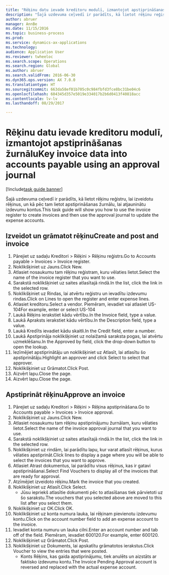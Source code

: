 ```yaml
--- 
title: "Rēķinu datu ievade kreditoru modulī, izmantojot apstiprināšanas žurnālu"
description: "Šajā uzdevuma ceļvedī ir parādīts, kā lietot rēķinu reģistru, lai izveidotu rēķinus, un kā pēc tam lietot apstiprināšanas žurnālu, lai atjauninātu izdevumu kontus."
author: abruer
manager: AnnBe
ms.date: 11/15/2016
ms.topic: business-process
ms.prod: 
ms.service: dynamics-ax-applications
ms.technology: 
audience: Application User
ms.reviewer: twheeloc
ms.search.scope: Operations
ms.search.region: Global
ms.author: abruer
ms.search.validFrom: 2016-06-30
ms.dyn365.ops.version: AX 7.0.0
ms.translationtype: HT
ms.sourcegitcommit: 663da58ef01b705c0c984fbfd3fce8bc31be04c6
ms.openlocfilehash: 604345d357e5019e334017b2b6d0413f40818acc
ms.contentlocale: lv-lv
ms.lasthandoff: 08/29/2017

---
```

# <a name="key-invoice-data-into-accounts-payable-using-an-approval-journal"></a><span data-ttu-id="75403-103">Rēķinu datu ievade kreditoru modulī, izmantojot apstiprināšanas žurnālu</span><span class="sxs-lookup"><span data-stu-id="75403-103">Key invoice data into accounts payable using an approval journal</span></span>

[!include[task guide banner](../../includes/task-guide-banner.md)]

<span data-ttu-id="75403-104">Šajā uzdevuma ceļvedī ir parādīts, kā lietot rēķinu reģistru, lai izveidotu rēķinus, un kā pēc tam lietot apstiprināšanas žurnālu, lai atjauninātu izdevumu kontus.</span><span class="sxs-lookup"><span data-stu-id="75403-104">This task guide will show you how to use the invoice register to create invoices and then use the approval journal to update the expense accounts.</span></span>


## <a name="create-and-post-and-invoice"></a><span data-ttu-id="75403-105">Izveidot un grāmatot rēķinu</span><span class="sxs-lookup"><span data-stu-id="75403-105">Create and post and invoice</span></span>
1. <span data-ttu-id="75403-106">Pārejiet uz sadaļu Kreditori > Rēķini > Rēķinu reģistrs.</span><span class="sxs-lookup"><span data-stu-id="75403-106">Go to Accounts payable > Invoices > Invoice register.</span></span>
2. <span data-ttu-id="75403-107">Noklikšķiniet uz Jauns.</span><span class="sxs-lookup"><span data-stu-id="75403-107">Click New.</span></span>
3. <span data-ttu-id="75403-108">Atlasiet nosaukumu tam rēķinu reģistram, kuru vēlaties lietot.</span><span class="sxs-lookup"><span data-stu-id="75403-108">Select the name of the invoice register that you want to use.</span></span>
4. <span data-ttu-id="75403-109">Sarakstā noklikšķiniet uz saites atlasītajā rindā.</span><span class="sxs-lookup"><span data-stu-id="75403-109">In the list, click the link in the selected row.</span></span>
5. <span data-ttu-id="75403-110">Noklikšķiniet uz Rindas, lai atvērtu reģistru un ievadītu izdevumu rindas.</span><span class="sxs-lookup"><span data-stu-id="75403-110">Click on Lines to open the register and enter expense lines.</span></span>
6. <span data-ttu-id="75403-111">Atlasiet kreditoru.</span><span class="sxs-lookup"><span data-stu-id="75403-111">Select a vendor.</span></span> <span data-ttu-id="75403-112">Piemēram, ievadiet vai atlasiet US-104</span><span class="sxs-lookup"><span data-stu-id="75403-112">For example, enter or select US-104</span></span>
7. <span data-ttu-id="75403-113">Laukā Rēķins ierakstiet kādu vērtību.</span><span class="sxs-lookup"><span data-stu-id="75403-113">In the Invoice field, type a value.</span></span>
8. <span data-ttu-id="75403-114">Laukā Apraksts ierakstiet kādu vērtību.</span><span class="sxs-lookup"><span data-stu-id="75403-114">In the Description field, type a value.</span></span>
9. <span data-ttu-id="75403-115">Laukā Kredīts ievadiet kādu skaitli.</span><span class="sxs-lookup"><span data-stu-id="75403-115">In the Credit field, enter a number.</span></span>
10. <span data-ttu-id="75403-116">Laukā Apstiprināja noklikšķiniet uz nolaižamā saraksta pogas, lai atvērtu uzmeklēšanu.</span><span class="sxs-lookup"><span data-stu-id="75403-116">In the Approved by field, click the drop-down button to open the lookup.</span></span>
11. <span data-ttu-id="75403-117">Iezīmējiet apstiprinātāju un noklikšķiniet uz Atlasīt, lai atlasītu šo apstiprinātāju.</span><span class="sxs-lookup"><span data-stu-id="75403-117">Highlight an approver and click Select to select that approver.</span></span>
12. <span data-ttu-id="75403-118">Noklikšķiniet uz Grāmatot.</span><span class="sxs-lookup"><span data-stu-id="75403-118">Click Post.</span></span>
13. <span data-ttu-id="75403-119">Aizvērt lapu.</span><span class="sxs-lookup"><span data-stu-id="75403-119">Close the page.</span></span>
14. <span data-ttu-id="75403-120">Aizvērt lapu.</span><span class="sxs-lookup"><span data-stu-id="75403-120">Close the page.</span></span>

## <a name="approve-an-invoice"></a><span data-ttu-id="75403-121">Apstiprināt rēķinu</span><span class="sxs-lookup"><span data-stu-id="75403-121">Approve an invoice</span></span>
1. <span data-ttu-id="75403-122">Pārejiet uz sadaļu Kreditori > Rēķini > Rēķina apstiprināšana.</span><span class="sxs-lookup"><span data-stu-id="75403-122">Go to Accounts payable > Invoices > Invoice approval.</span></span>
2. <span data-ttu-id="75403-123">Noklikšķiniet uz Jauns.</span><span class="sxs-lookup"><span data-stu-id="75403-123">Click New.</span></span>
3. <span data-ttu-id="75403-124">Atlasiet nosaukumu tam rēķinu apstiprinājumu žurnālam, kuru vēlaties lietot.</span><span class="sxs-lookup"><span data-stu-id="75403-124">Select the name of the invoice approval journal that you want to use.</span></span>
4. <span data-ttu-id="75403-125">Sarakstā noklikšķiniet uz saites atlasītajā rindā.</span><span class="sxs-lookup"><span data-stu-id="75403-125">In the list, click the link in the selected row.</span></span>
5. <span data-ttu-id="75403-126">Noklikšķiniet uz rindām, lai parādītu lapu, kur varat atlasīt rēķinus, kurus vēlaties apstiprināt.</span><span class="sxs-lookup"><span data-stu-id="75403-126">Click lines to display a page where you will be able to select the invoices that you want to approve.</span></span>
6. <span data-ttu-id="75403-127">Atlasiet Atrast dokumentus, lai parādītu visus rēķinus, kas ir gatavi apstiprināšanai.</span><span class="sxs-lookup"><span data-stu-id="75403-127">Select Find Vouchers to display all of the invoices that are ready for approval.</span></span>
7. <span data-ttu-id="75403-128">Atzīmējiet izveidoto rēķinu.</span><span class="sxs-lookup"><span data-stu-id="75403-128">Mark the invoice that you created.</span></span>
8. <span data-ttu-id="75403-129">Noklikšķiniet uz Atlasīt.</span><span class="sxs-lookup"><span data-stu-id="75403-129">Click Select.</span></span>
    * <span data-ttu-id="75403-130">Jūsu iepriekš atlasītie dokumenti pēc to atlasīšanas tiek pārvietoti uz šo sarakstu.</span><span class="sxs-lookup"><span data-stu-id="75403-130">The vouchers that you selected above are moved to this list after you select them.</span></span>  
9. <span data-ttu-id="75403-131">Noklikšķiniet uz OK.</span><span class="sxs-lookup"><span data-stu-id="75403-131">Click OK.</span></span>
10. <span data-ttu-id="75403-132">Noklikšķiniet uz konta numura lauka, lai rēķinam pievienotu izdevumu kontu.</span><span class="sxs-lookup"><span data-stu-id="75403-132">Click on the account number field to add an expense account to the invoice.</span></span>
11. <span data-ttu-id="75403-133">Ievadiet konta numuru un lauka cilni.</span><span class="sxs-lookup"><span data-stu-id="75403-133">Enter an account number and tab off of the field.</span></span> <span data-ttu-id="75403-134">Piemēram, ievadiet 600120.</span><span class="sxs-lookup"><span data-stu-id="75403-134">For example, enter 600120.</span></span>
12. <span data-ttu-id="75403-135">Noklikšķiniet uz Grāmatot.</span><span class="sxs-lookup"><span data-stu-id="75403-135">Click Post.</span></span>
13. <span data-ttu-id="75403-136">Noklikšķiniet uz Dokuments, lai apskatītu grāmatotos ierakstus.</span><span class="sxs-lookup"><span data-stu-id="75403-136">Click Voucher to view the entries that were posted.</span></span>
    * <span data-ttu-id="75403-137">Konts Rēķins, kas gaida apstiprinājumu, tiek anulēts un aizstāts ar faktisko izdevumu kontu.</span><span class="sxs-lookup"><span data-stu-id="75403-137">The Invoice Pending Approval account is reversed and replaced with the actual expense account.</span></span>  


